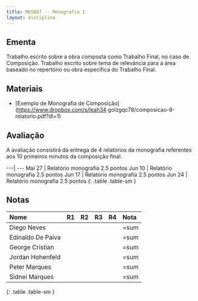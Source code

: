 ```yaml
---
title: MUSB87 -- Monografia I
layout: disciplina
---
```


## Ementa

Trabalho escrito sobre a obra composta como Trabalho Final, no caso de
Composição. Trabalho escrito sobre tema de relevância para a área
baseado no repertório ou obra específica do Trabalho Final.

## Materiais

- [Exemplo de Monografia de Composição](https://www.dropbox.com/s/leah34
  golzgqc78/composicao-8-relatorio.pdf?dl=1)

## Avaliação

A avaliação consistirá da entrega de 4 relatórios da monografia
referentes aos 10 primeiros minutos da composição final.

---| ---
Mai 27 | Relatório monografia 2.5 pontos
Jun 10 | Relatório monografia 2.5 pontos
Jun 17 | Relatório monografia 2.5 pontos
Jun 24 | Relatório monografia 2.5 pontos
{: .table .table-sm }

## Notas

| Nome              | R1 | R2 | R3 | R4 | Nota |
|:------------------|:---|:---|:---|:---|:-----|
| Diego Neves       |    |    |    |    | =sum |
| Edinaldo De Paiva |    |    |    |    | =sum |
| George Cristian   |    |    |    |    | =sum |
| Jordan Hohenfeld  |    |    |    |    | =sum |
| Peter Marques     |    |    |    |    | =sum |
| Sidnei Marques    |    |    |    |    | =sum |
{: .table .table-sm }

